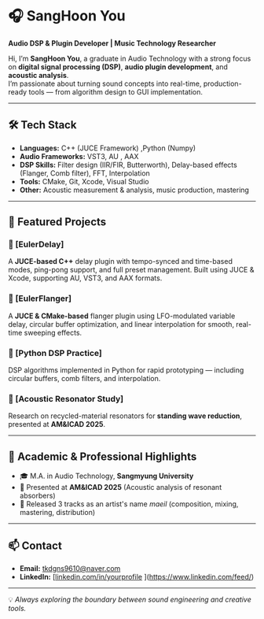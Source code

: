 # 🎧 SangHoon You  
**Audio DSP & Plugin Developer | Music Technology Researcher**

Hi, I’m **SangHoon You**, a graduate in Audio Technology with a strong focus on **digital signal processing (DSP)**, **audio plugin development**, and **acoustic analysis**.  
I’m passionate about turning sound concepts into real-time, production-ready tools — from algorithm design to GUI implementation.

---

## 🛠 Tech Stack
- **Languages:** C++ (JUCE Framework) ,Python (Numpy)
- **Audio Frameworks:** VST3, AU , AAX
- **DSP Skills:** Filter design (IIR/FIR, Butterworth), Delay-based effects (Flanger, Comb filter), FFT, Interpolation  
- **Tools:** CMake, Git, Xcode, Visual Studio  
- **Other:** Acoustic measurement & analysis, music production, mastering

---

## 📂 Featured Projects

### 🔹 [EulerDelay]
 A **JUCE-based C++** delay plugin with tempo-synced and time-based modes, ping-pong support, and full preset management. Built using JUCE & Xcode, supporting AU, VST3, and AAX formats.

### 🔹 [EulerFlanger]
A **JUCE & CMake-based** flanger plugin using LFO-modulated variable delay, circular buffer optimization, and linear interpolation for smooth, real-time sweeping effects.

### 🔹 [Python DSP Practice]
DSP algorithms implemented in Python for rapid prototyping — including circular buffers, comb filters, and interpolation.

### 🔹 [Acoustic Resonator Study]
Research on recycled-material resonators for **standing wave reduction**, presented at **AM&ICAD 2025**.

---

## 📜 Academic & Professional Highlights
- 🎓 M.A. in Audio Technology, **Sangmyung University**  
- 📄 Presented at **AM&ICAD 2025** (Acoustic analysis of resonant absorbers)  
- 🎵 Released 3 tracks as an artist's name *maeil* (composition, mixing, mastering, distribution)  

---

## 📫 Contact
- **Email:** tkdgns9610@naver.com
- **LinkedIn:** [[linkedin.com/in/yourprofile](https://linkedin.com/in/yourprofile) ](https://www.linkedin.com/feed/) 

---

💡 *Always exploring the boundary between sound engineering and creative tools.*
